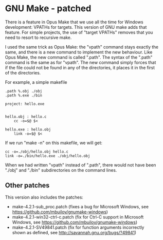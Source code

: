 # GNU Make - patched
There is a feature in Opus Make that we use all the time for Windows development: VPATHs for targets. This version of GNU make adds that feature. For simple projects, the use of "target VPATHs" removes that you need to resort to recursive make.

I used the same trick as Opus Make: the "vpath" command stays exactly the same, and there is a new command to implement the new behaviour. Like Opus Make, the new command is called ".path". The syntax of the ".path" command is the same as for "vpath". The new command simply forces that if the file could not be found in any of the directories, it places it in the first of the directories.

For example, a simple makefile
```
.path %.obj ./obj
.path %.exe ./bin

project: hello.exe


hello.obj : hello.c
	cc -o=$@ $<

hello.exe : hello.obj
	link -o=$@ $<
```
If we run "make -n" on this makefile, we will get:
```
cc -o=./obj/hello.obj hello.c
link -o=./bin/hello.exe ./obj/hello.obj
```
When we had written "vpath" instead of ".path", there would not have been "./obj" and "./bin" subdirectories on the command lines.

## Other patches
This version also includes the patches:
* make-4.2.1-sub_proc.patch (fixes a bug for Microsoft Windows, see https://github.com/mbuilov/gnumake-windows)
* make-4.2.1-win32-ctrl-c.patch (fix for Ctrl-C support in Microsoft Windows, see https://github.com/mbuilov/gnumake-windows)
* make-4.2.1-SV49841.patch (fix for function arguments incorrectly shown as defined, see http://savannah.gnu.org/bugs/?49841)
